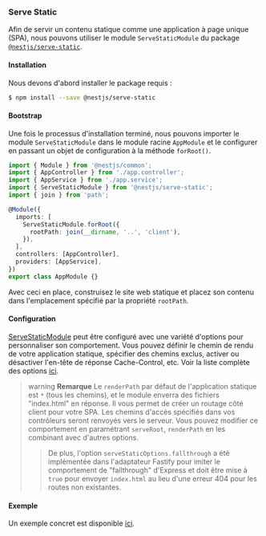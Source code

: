 ### Serve Static

Afin de servir un contenu statique comme une application à page unique (SPA), nous pouvons utiliser le module `ServeStaticModule` du package [`@nestjs/serve-static`](https://www.npmjs.com/package/@nestjs/serve-static).

#### Installation

Nous devons d'abord installer le package requis :

```bash
$ npm install --save @nestjs/serve-static
```

#### Bootstrap

Une fois le processus d'installation terminé, nous pouvons importer le module `ServeStaticModule` dans le module racine `AppModule` et le configurer en passant un objet de configuration à la méthode `forRoot()`.

```typescript
import { Module } from '@nestjs/common';
import { AppController } from './app.controller';
import { AppService } from './app.service';
import { ServeStaticModule } from '@nestjs/serve-static';
import { join } from 'path';

@Module({
  imports: [
    ServeStaticModule.forRoot({
      rootPath: join(__dirname, '..', 'client'),
    }),
  ],
  controllers: [AppController],
  providers: [AppService],
})
export class AppModule {}
```

Avec ceci en place, construisez le site web statique et placez son contenu dans l'emplacement spécifié par la propriété `rootPath`.

#### Configuration

[ServeStaticModule](https://github.com/nestjs/serve-static) peut être configuré avec une variété d'options pour personnaliser son comportement.
Vous pouvez définir le chemin de rendu de votre application statique, spécifier des chemins exclus, activer ou désactiver l'en-tête de réponse Cache-Control, etc. Voir la liste complète des options [ici](https://github.com/nestjs/serve-static/blob/master/lib/interfaces/serve-static-options.interface.ts).

> warning **Remarque** Le `renderPath` par défaut de l'application statique est `*` (tous les chemins), et le module enverra des fichiers "index.html" en réponse.
> Il vous permet de créer un routage côté client pour votre SPA. Les chemins d'accès spécifiés dans vos contrôleurs seront renvoyés vers le serveur.
> Vous pouvez modifier ce comportement en paramétrant `serveRoot`, `renderPath` en les combinant avec d'autres options.
> > De plus, l'option `serveStaticOptions.fallthrough` a été implémentée dans l'adaptateur Fastify pour imiter le comportement de "fallthrough" d'Express et doit être mise à `true` pour envoyer `index.html` au lieu d'une erreur 404 pour les routes non existantes.

#### Exemple

Un exemple concret est disponible [ici](https://github.com/nestjs/nest/tree/master/sample/24-serve-static).

